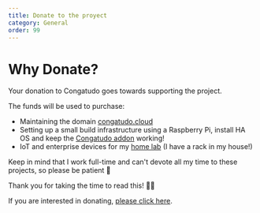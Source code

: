 ```yaml
---
title: Donate to the proyect
category: General
order: 99
---
```


# Why Donate?

Your donation to Congatudo goes towards supporting the project.

The funds will be used to purchase:

- Maintaining the domain [congatudo.cloud](congatudo.cloud)
- Setting up a small build infrastructure using a Raspberry Pi, install HA OS and keep the [Congatudo addon](https://github.com/congatudo/congatudo-add-on) working!
- IoT and enterprise devices for my [home lab](https://github.com/elraro/home-ops) (I have a rack in my house!)

Keep in mind that I work full-time and can't devote all my time to these projects, so please be patient 🙏

Thank you for taking the time to read this! 🙋‍♂️

If you are interested in donating, [please click here](https://github.com/sponsors/elraro).